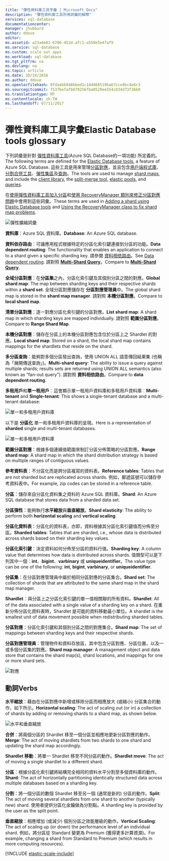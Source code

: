 ```yaml
---
title: "彈性資料庫工具字彙 | Microsoft Docs"
description: "彈性資料庫工具所用詞彙的解釋"
services: sql-database
documentationcenter: 
manager: jhubbard
author: ddove
editor: 
ms.assetid: a23a4e81-6706-452d-afc1-a550e5e47af9
ms.service: sql-database
ms.custom: scale out apps
ms.workload: sql-database
ms.tgt_pltfrm: na
ms.devlang: na
ms.topic: article
ms.date: 10/24/2016
ms.author: ddove
ms.openlocfilehash: 0fda4bb948bbed1c14d468519ba67cce9bc4e6c3
ms.sourcegitcommit: f537befafb079256fba0529ee554c034d73f36b0
ms.translationtype: MT
ms.contentlocale: zh-TW
ms.lasthandoff: 07/11/2017
---
```

# <a name="elastic-database-tools-glossary"></a><span data-ttu-id="35d57-103">彈性資料庫工具字彙</span><span class="sxs-lookup"><span data-stu-id="35d57-103">Elastic Database tools glossary</span></span>
<span data-ttu-id="35d57-104">下列詞彙是針對 [彈性資料庫工具](sql-database-elastic-scale-introduction.md)(Azure SQL Database的一項功能) 所定義的。</span><span class="sxs-lookup"><span data-stu-id="35d57-104">The following terms are defined for the [Elastic Database tools](sql-database-elastic-scale-introduction.md), a feature of Azure SQL Database.</span></span> <span data-ttu-id="35d57-105">這些工具是用來管理[分區對應](sql-database-elastic-scale-shard-map-management.md)，並且包含[用戶端程式庫](sql-database-elastic-database-client-library.md)、[分割合併工具](sql-database-elastic-scale-overview-split-and-merge.md)、[彈性集區](sql-database-elastic-pool.md)及[查詢](sql-database-elastic-query-overview.md)。</span><span class="sxs-lookup"><span data-stu-id="35d57-105">The tools are used to manage [shard maps](sql-database-elastic-scale-shard-map-management.md), and include the [client library](sql-database-elastic-database-client-library.md), the [split-merge tool](sql-database-elastic-scale-overview-split-and-merge.md), [elastic pools](sql-database-elastic-pool.md), and [queries](sql-database-elastic-query-overview.md).</span></span> 

<span data-ttu-id="35d57-106">在[使用彈性資料庫工具加入分區](sql-database-elastic-scale-add-a-shard.md)和[使用 RecoveryManager 類別來修正分區對應問題](sql-database-elastic-database-recovery-manager.md)中會用到這些詞彙。</span><span class="sxs-lookup"><span data-stu-id="35d57-106">These terms are used in [Adding a shard using Elastic Database tools](sql-database-elastic-scale-add-a-shard.md) and [Using the RecoveryManager class to fix shard map problems](sql-database-elastic-database-recovery-manager.md).</span></span>

![彈性擴縮詞彙][1]

<span data-ttu-id="35d57-108">**資料庫**：Azure SQL 資料庫。</span><span class="sxs-lookup"><span data-stu-id="35d57-108">**Database**: An Azure SQL database.</span></span> 

<span data-ttu-id="35d57-109">**資料依存路由**：可讓應用程式根據特定的分區化索引鍵連接到分區的功能。</span><span class="sxs-lookup"><span data-stu-id="35d57-109">**Data dependent routing**: The functionality that enables an application to connect to a shard given a specific sharding key.</span></span> <span data-ttu-id="35d57-110">請參閱 [資料相依路由](sql-database-elastic-scale-data-dependent-routing.md)。</span><span class="sxs-lookup"><span data-stu-id="35d57-110">See [Data dependent routing](sql-database-elastic-scale-data-dependent-routing.md).</span></span> <span data-ttu-id="35d57-111">請對照 **[Multi-Shard Query](sql-database-elastic-scale-multishard-querying.md)**。</span><span class="sxs-lookup"><span data-stu-id="35d57-111">Compare to **[Multi-Shard Query](sql-database-elastic-scale-multishard-querying.md)**.</span></span>

<span data-ttu-id="35d57-112">**全域分區對應**：在**分區集**之內，分區化索引鍵及其個別分區之間的對應。</span><span class="sxs-lookup"><span data-stu-id="35d57-112">**Global shard map**: The map between sharding keys and their respective shards within a **shard set**.</span></span> <span data-ttu-id="35d57-113">全域分區對應儲存在 **分區對應管理員**中。</span><span class="sxs-lookup"><span data-stu-id="35d57-113">The global shard map is stored in the **shard map manager**.</span></span> <span data-ttu-id="35d57-114">請對照 **本機分區對應**。</span><span class="sxs-lookup"><span data-stu-id="35d57-114">Compare to **local shard map**.</span></span>

<span data-ttu-id="35d57-115">**清單分區對應**：逐一對應分區化索引鍵的分區對應。</span><span class="sxs-lookup"><span data-stu-id="35d57-115">**List shard map**: A shard map in which sharding keys are mapped individually.</span></span> <span data-ttu-id="35d57-116">請對照 **範圍分區對應**。</span><span class="sxs-lookup"><span data-stu-id="35d57-116">Compare to **Range Shard Map**.</span></span>   

<span data-ttu-id="35d57-117">**本機分區對應**：儲存在分區上的本機分區對應包含位於分區上之 Shardlet 的對應。</span><span class="sxs-lookup"><span data-stu-id="35d57-117">**Local shard map**: Stored on a shard, the local shard map contains mappings for the shardlets that reside on the shard.</span></span>

<span data-ttu-id="35d57-118">**多分區查詢**：能夠對多個分區發出查詢，使用 UNION ALL 語意傳回結果集 (也稱為「展開傳送查詢」)。</span><span class="sxs-lookup"><span data-stu-id="35d57-118">**Multi-shard query**: The ability to issue a query against multiple shards; results sets are returned using UNION ALL semantics (also known as “fan-out query”).</span></span> <span data-ttu-id="35d57-119">請對照 **資料相依路由**。</span><span class="sxs-lookup"><span data-stu-id="35d57-119">Compare to **data dependent routing**.</span></span>

<span data-ttu-id="35d57-120">**多租用戶**和**單一租用戶**︰這會顯示單一租用戶資料庫和多租用戶資料庫︰</span><span class="sxs-lookup"><span data-stu-id="35d57-120">**Multi-tenant** and **Single-tenant**: This shows a single-tenant database and a multi-tenant database:</span></span>

![單一和多租用戶資料庫](./media/sql-database-elastic-scale-glossary/multi-single-simple.png)

<span data-ttu-id="35d57-122">以下是 **分區化** 單一和多租用戶資料庫的呈現。</span><span class="sxs-lookup"><span data-stu-id="35d57-122">Here is a representation of **sharded** single and multi-tenant databases.</span></span> 

![單一和多租用戶資料庫](./media/sql-database-elastic-scale-glossary/shards-single-multi.png)

<span data-ttu-id="35d57-124">**範圍分區對應**：根據多個連續值範圍來制訂分區分佈策略的分區對應。</span><span class="sxs-lookup"><span data-stu-id="35d57-124">**Range shard map**: A shard map in which the shard distribution strategy is based on multiple ranges of contiguous values.</span></span> 

<span data-ttu-id="35d57-125">**參考資料表**：不分區化而是跨分區複寫的資料表。</span><span class="sxs-lookup"><span data-stu-id="35d57-125">**Reference tables**: Tables that are not sharded but are replicated across shards.</span></span> <span data-ttu-id="35d57-126">例如，郵遞區號可以儲存參考資料表中。</span><span class="sxs-lookup"><span data-stu-id="35d57-126">For example, zip codes can be stored in a reference table.</span></span> 

<span data-ttu-id="35d57-127">**分區**：儲存來自分區化資料集之資料的 Azure SQL 資料庫。</span><span class="sxs-lookup"><span data-stu-id="35d57-127">**Shard**: An Azure SQL database that stores data from a sharded data set.</span></span> 

<span data-ttu-id="35d57-128">**分區彈性**：能夠執行**水平縮放**與**垂直縮放**。</span><span class="sxs-lookup"><span data-stu-id="35d57-128">**Shard elasticity**: The ability to perform both **horizontal scaling** and **vertical scaling**.</span></span>

<span data-ttu-id="35d57-129">**分區化資料表**：分區化的資料表，亦即，資料根據其分區化索引鍵值而分佈至分區。</span><span class="sxs-lookup"><span data-stu-id="35d57-129">**Sharded tables**: Tables that are sharded, i.e., whose data is distributed across shards based on their sharding key values.</span></span> 

<span data-ttu-id="35d57-130">**分區化索引鍵**：決定資料如何分佈至分區的資料行值。</span><span class="sxs-lookup"><span data-stu-id="35d57-130">**Sharding key**: A column value that determines how data is distributed across shards.</span></span> <span data-ttu-id="35d57-131">值類型可以是下列其中一個：**int**、**bigint**、**varbinary** 或 **uniqueidentifier**。</span><span class="sxs-lookup"><span data-stu-id="35d57-131">The value type can be one of the following: **int**, **bigint**, **varbinary**, or **uniqueidentifier**.</span></span> 

<span data-ttu-id="35d57-132">**分區集**：在分區對應管理員中屬於相同分區對應的分區集合。</span><span class="sxs-lookup"><span data-stu-id="35d57-132">**Shard set**: The collection of shards that are attributed to the same shard map in the shard map manager.</span></span>  

<span data-ttu-id="35d57-133">**Shardlet**：與分區上之分區化索引鍵的單一值相關聯的所有資料。</span><span class="sxs-lookup"><span data-stu-id="35d57-133">**Shardlet**: All of the data associated with a single value of a sharding key on a shard.</span></span> <span data-ttu-id="35d57-134">在重新分佈分區化資料表時，Shardlet 是可能的資料移動最小單位。</span><span class="sxs-lookup"><span data-stu-id="35d57-134">A shardlet is the smallest unit of data movement possible when redistributing sharded tables.</span></span> 

<span data-ttu-id="35d57-135">**分區對應**：分區化索引鍵和其個別分區之間的對應集合。</span><span class="sxs-lookup"><span data-stu-id="35d57-135">**Shard map**: The set of mappings between sharding keys and their respective shards.</span></span>

<span data-ttu-id="35d57-136">**分區對應管理員**：管理物件和資料存放區，其中包含分區對應、分區位置，以及一或多個分區集的對應。</span><span class="sxs-lookup"><span data-stu-id="35d57-136">**Shard map manager**: A management object and data store that contains the shard map(s), shard locations, and mappings for one or more shard sets.</span></span>

![對應][2]

## <a name="verbs"></a><span data-ttu-id="35d57-138">動詞</span><span class="sxs-lookup"><span data-stu-id="35d57-138">Verbs</span></span>
<span data-ttu-id="35d57-139">**水平縮放**：藉由在分區對應中新增或移除分區而相應放大 (或縮小) 分區集合的動作，如下所示。</span><span class="sxs-lookup"><span data-stu-id="35d57-139">**Horizontal scaling**: The act of scaling out (or in) a collection of shards by adding or removing shards to a shard map, as shown below.</span></span>

![水平和垂直縮放][3]

<span data-ttu-id="35d57-141">**合併**：將兩個分區的 Shardlet 移至一個分區並相應地更新分區對應的動作。</span><span class="sxs-lookup"><span data-stu-id="35d57-141">**Merge**: The act of moving shardlets from two shards to one shard and updating the shard map accordingly.</span></span>

<span data-ttu-id="35d57-142">**Shardlet 移動**：將單一 Shardlet 移至不同分區的動作。</span><span class="sxs-lookup"><span data-stu-id="35d57-142">**Shardlet move**: The act of moving a single shardlet to a different shard.</span></span> 

<span data-ttu-id="35d57-143">**分區**：根據分區化索引鍵將結構完全相同的資料水平分割至多個資料庫的動作。</span><span class="sxs-lookup"><span data-stu-id="35d57-143">**Shard**: The act of horizontally partitioning identically structured data across multiple databases based on a sharding key.</span></span>

<span data-ttu-id="35d57-144">**分割**：將一個分區的數個 Shardlet 移至另一個 (通常是新的) 分區的動作。</span><span class="sxs-lookup"><span data-stu-id="35d57-144">**Split**: The act of moving several shardlets from one shard to another (typically new) shard.</span></span> <span data-ttu-id="35d57-145">使用者提供分區化金鑰做為分割點。</span><span class="sxs-lookup"><span data-stu-id="35d57-145">A sharding key is provided by the user as the split point.</span></span>

<span data-ttu-id="35d57-146">**垂直縮放**：相應增加 (或減少) 個別分區之效能層級的動作。</span><span class="sxs-lookup"><span data-stu-id="35d57-146">**Vertical Scaling**: The act of scaling up (or down) the performance level of an individual shard.</span></span> <span data-ttu-id="35d57-147">例如，將分區從 Standard 變更為 Premium (獲得更多計算資源)。</span><span class="sxs-lookup"><span data-stu-id="35d57-147">For example, changing a shard from Standard to Premium (which results in more computing resources).</span></span> 

[!INCLUDE [elastic-scale-include](../../includes/elastic-scale-include.md)]

<!--Image references-->
[1]: ./media/sql-database-elastic-scale-glossary/glossary.png
[2]: ./media/sql-database-elastic-scale-glossary/mappings.png
[3]: ./media/sql-database-elastic-scale-glossary/h_versus_vert.png


